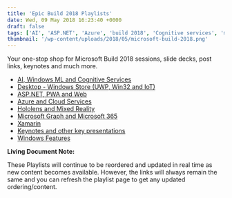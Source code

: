 ```yaml
---
title: 'Epic Build 2018 Playlists'
date: Wed, 09 May 2018 16:23:40 +0000
draft: false
tags: ['AI', 'ASP.NET', 'Azure', 'build 2018', 'Cognitive services', 'microsoft 365', 'microsoft build', 'microsoft build 2018', 'microsoft graph', 'mixed reality', 'MixedReality', 'PWA', 'resources', 'tutorial', 'UWP', 'Web', 'Win32', 'Windows ML', 'windows10', 'Xamarin']
thumbnail: '/wp-content/uploads/2018/05/microsoft-build-2018.png'
---
```


Your one-stop shop for Microsoft Build 2018 sessions, slide decks, post links, keynotes and much more.

*   [AI, Windows ML and Cognitive Services](https://developer.microsoft.com/en-us/events/build/content/windows-ml--uwp-app-developer?playlist=5122af4c-63c2-4970-a4af-f5d006357a5b)
*   [Desktop - Windows Store (UWP, Win32 and IoT)](https://developer.microsoft.com/en-us/events/build/content/msix-inside-and-out-pptx?playlist=80d147e8-f3b0-4ca0-a96f-cfc8e80bec20)
*   [ASP.NET, PWA and Web](https://developer.microsoft.com/en-us/events/build/content/building-web-api-solutions-with-authentication?playlist=d41c5eba-2ea9-4200-be07-62099c3c89ff)
*   [Azure and Cloud Services](https://developer.microsoft.com/en-us/events/build/content/free-ebook--developers-guide-to-microsoft-azure?playlist=0b7ba19f-91fa-42aa-be2f-87c0613fde9d)
*   [Hololens and Mixed Reality](https://developer.microsoft.com/en-us/events/build/content/achieving-scale-with-hololens-and-bim?playlist=f0e2f1d8-49cd-4f66-9cf0-d49f0a35c61f)
*   [Microsoft Graph and Microsoft 365](https://developer.microsoft.com/en-us/events/build/content/multi-sense-multi-device-world?playlist=fea8e802-aae4-4e11-89a0-00b61869ef23)
*   [Xamarin](https://developer.microsoft.com/en-us/events/build/content/build-xamarin-solutions-with-authentication?playlist=42f17792-3441-4502-a95f-21e115f1c717)
*   [Keynotes and other key presentations](https://developer.microsoft.com/en-us/events/build/content/keynote-microsoft-365-app-development?playlist=ee7be727-1f8c-47ba-b1d9-3ae99eff9e3f)
*   [Windows Features](https://developer.microsoft.com/en-us/events/build/content/windows-subsystem-for-linux?playlist=5440cdfa-f151-43d8-8f74-9f23cbcd35ce)

**Living Document Note:**

These Playlists will continue to be reordered and updated in real time as new content becomes available. However, the links will always remain the same and you can refresh the playlist page to get any updated ordering/content.